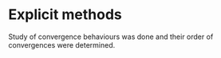 # Explicit methods

Study of convergence behaviours  was done and their order of convergences were determined.
